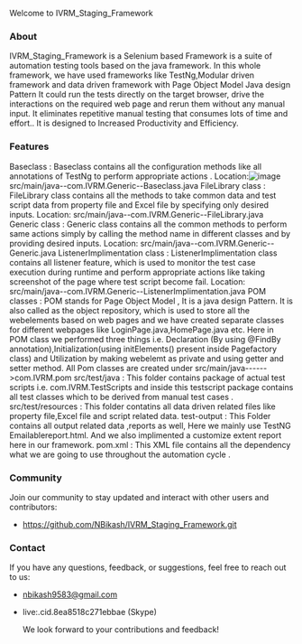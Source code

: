 Welcome to IVRM_Staging_Framework 
### About ###
IVRM_Staging_Framework is a Selenium based Framework is a suite of automation testing tools based on the java framework. 
In this whole framework, we have used frameworks like TestNg,Modular driven framework and data driven framework with Page Object Model Java design Pattern
It could run the tests directly on the target browser, drive the interactions on the required web page and rerun them without any manual input. 
It eliminates repetitive manual testing that consumes lots of time and effort.. It is designed to Increased Productivity and Efficiency.

### Features ###
Baseclass : Baseclass contains all the configuration methods like all annotations of TestNg to perform appropriate actions .
                   Location:![image](https://github.com/NBikash/IVRM_Staging_Framework/assets/142663912/5686801e-1fc4-4ff6-a80a-3fd49439cd35)
                           src/main/java--com.IVRM.Generic--Baseclass.java
FileLibrary class : FileLibrary class contains all the methods to take common data and test script data from property file and Excel file by specifying only desired inputs.
                   Location: src/main/java--com.IVRM.Generic--FileLibrary.java
Generic class : Generic class contains all the common methods to perform same actions simply by calling the method name in different classes and by providing desired inputs. 
                   Location: src/main/java--com.IVRM.Generic--Generic.java
ListenerImplimentation class : ListenerImplimentation class contains all listener feature, which is used to monitor the test case execution during runtime and perform appropriate actions like taking screenshot of the page where test script become fail.
                   Location: src/main/java--com.IVRM.Generic--ListenerImplimentation.java
POM classes : POM stands for Page Object Model , It is a java design Pattern. It is also called as the object repository, which is used to store all the webelements based on web pages and we have created separate classes for different webpages like LoginPage.java,HomePage.java etc.
            Here in POM class we performed three things i.e. Declaration (By using @FindBy annotation),Initialization(using initElements() present inside Pagefactory class) and Utilization by making webelemt as private and using getter and setter method. 
            All Pom classes are created under src/main/java------>com.IVRM.pom
src/test/java : This folder contains package of actual test scripts i.e. com.IVRM.TestScripts and inside this testscript package contains all test classes which to be derived from manual test cases .       
src/test/resources : This folder contatins all data driven related files like property file,Excel file and script related data.
test-output : This Folder contains all output related data ,reports as well, Here we mainly use TestNG Emailablereport.html. And we also implimented a customize extent report here in our framework.
pom.xml : This XML file contains all the dependency what we are going to use throughout the automation cycle .

### Community ##
Join our community to stay updated and interact with other users and contributors:
- https://github.com/NBikash/IVRM_Staging_Framework.git
  
### Contact ##
If you have any questions, feedback, or suggestions, feel free to reach out to us:
- nbikash9583@gmail.com
- live:.cid.8ea8518c271ebbae  (Skype)

  We look forward to your contributions and feedback!
